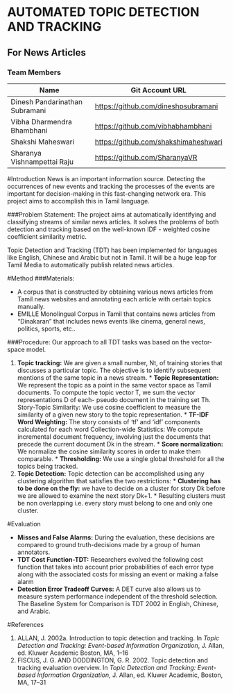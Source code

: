 AUTOMATED TOPIC DETECTION AND TRACKING
======================================
For News Articles
-----------------

### Team Members
| Name                           | Git Account URL                     |
|--------------------------------|--------------------------------------
| Dinesh Pandarinathan Subramani | https://github.com/dineshpsubramani |
| Vibha Dharmendra Bhambhani     | https://github.com/vibhabhambhani   |
| Shakshi Maheswari              | https://github.com/shakshimaheshwari|
| Sharanya Vishnampettai Raju    | https://github.com/SharanyaVR       |


#Introduction
  News is an important information source. Detecting the occurrences of new events and tracking the processes of the events are important for decision-making in this fast-changing network era. This project aims to accomplish this in Tamil language.

###Problem Statement:
The project aims at automatically identifying and classifying streams of similar news articles. It solves the problems of both detection and tracking based on the well-known IDF - weighted cosine coefficient similarity metric. 

  Topic Detection and Tracking (TDT) has been implemented for languages like English, Chinese and Arabic but not in Tamil. It will be a huge leap for Tamil Media to automatically publish related news articles.
  
#Method
###Materials:
  * A corpus that is constructed by obtaining various news articles from Tamil news websites and annotating each article with certain topics manually.
  * EMILLE Monolingual Corpus in Tamil that contains news articles from “Dinakaran” that includes news events like cinema, general news, politics, sports, etc..

###Procedure:
  Our approach to all TDT tasks was based on the vector-space model. 

  1. **Topic tracking:** We are given a small number, Nt, of training stories that discusses a particular topic. The objective is to identify subsequent mentions of the same topic in a news stream.
    * **Topic Representation:** We represent the topic as a point in the same vector space as Tamil documents. To compute the topic vector T, we sum the vector representations D of each- pseudo document in the training set Th.
Story-Topic Similarity: We use cosine coefficient to measure the similarity of a given new story to the topic representation. 
    * **TF-IDF Word Weighting:** The story consists of ‘tf’ and ‘idf’ components calculated for each word
Collection-wide Statistics: We compute incremental document frequency, involving just the documents that precede the current document Dk in the stream. 
    * **Score normalization:** We normalize the cosine similarity scores in order to make them comparable.
    * **Thresholding:** We use a single global threshold for all the topics being tracked.
  2. **Topic Detection:** Topic detection can be accomplished using any clustering algorithm that satisfies the two restrictions:
    * **Clustering has to be done on the fly:** we have to decide on a cluster for story Dk before we are allowed to examine the next story Dk+1.
    * Resulting clusters must be non overlapping i.e. every story must belong to one and only one cluster.

#Evaluation
* **Misses and False Alarms:** During the evaluation, these decisions are compared to ground truth-decisions made by a group of human annotators.
* **TDT Cost Function-TDT:** Researchers evolved the following cost function that takes into account prior probabilities of each error type along with the associated costs for missing an event or making a false alarm
* **Detection Error Tradeoff Curves:**  A DET curve also allows us to measure system performance independent of the threshold selection.
The Baseline System for Comparison is TDT 2002 in English, Chinese, and Arabic.

#References
1. ALLAN, J. 2002a. Introduction to topic detection and tracking. In *Topic Detection and Tracking: Event-based Information Organization*, J. Allan, ed. Kluwer Academic Boston, MA, 1–16
2. FISCUS, J. G. AND DODDINGTON, G. R. 2002. Topic detection and tracking evaluation overview. In *Topic Detection and Tracking: Event-based Information Organization*, J. Allan, ed. Kluwer Academic, Boston, MA, 17–31

